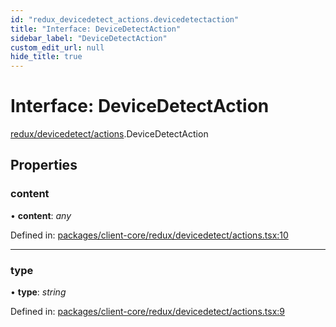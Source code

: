 ```yaml
---
id: "redux_devicedetect_actions.devicedetectaction"
title: "Interface: DeviceDetectAction"
sidebar_label: "DeviceDetectAction"
custom_edit_url: null
hide_title: true
---
```


# Interface: DeviceDetectAction

[redux/devicedetect/actions](../modules/redux_devicedetect_actions.md).DeviceDetectAction

## Properties

### content

• **content**: *any*

Defined in: [packages/client-core/redux/devicedetect/actions.tsx:10](https://github.com/xr3ngine/xr3ngine/blob/56376a778/packages/client-core/redux/devicedetect/actions.tsx#L10)

___

### type

• **type**: *string*

Defined in: [packages/client-core/redux/devicedetect/actions.tsx:9](https://github.com/xr3ngine/xr3ngine/blob/56376a778/packages/client-core/redux/devicedetect/actions.tsx#L9)
